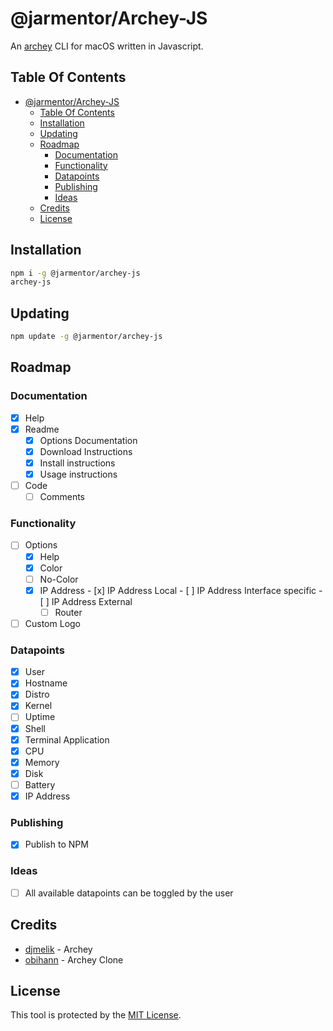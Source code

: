 # @jarmentor/Archey-JS

An [archey](https://github.com/djmelik/archey) CLI for macOS written in Javascript.

## Table Of Contents

- [@jarmentor/Archey-JS](#jarmentorarchey-js)
  - [Table Of Contents](#table-of-contents)
  - [Installation](#installation)
  - [Updating](#updating)
  - [Roadmap](#roadmap)
    - [Documentation](#documentation)
    - [Functionality](#functionality)
    - [Datapoints](#datapoints)
    - [Publishing](#publishing)
    - [Ideas](#ideas)
  - [Credits](#credits)
  - [License](#license)

## Installation

```bash
npm i -g @jarmentor/archey-js
archey-js
```

## Updating

```bash
npm update -g @jarmentor/archey-js
```

## Roadmap

### Documentation

-   [x] Help
-   [x] Readme
    -   [x] Options Documentation
    -   [x] Download Instructions
    -   [x] Install instructions
    -   [x] Usage instructions
-   [ ] Code
    -   [ ] Comments

### Functionality

-   [ ] Options
    -   [x] Help
    -   [x] Color
    -   [ ] No-Color
    -   [x] IP Address
            -   [x] IP Address Local
            -   [ ] IP Address Interface specific
            -   [ ] IP Address External
        -   [ ] Router
-   [ ] Custom Logo

### Datapoints

-   [x] User
-   [x] Hostname
-   [x] Distro
-   [x] Kernel
-   [ ] Uptime
-   [x] Shell
-   [x] Terminal Application
-   [x] CPU
-   [x] Memory
-   [x] Disk
-   [ ] Battery
-   [x] IP Address

### Publishing

-   [x] Publish to NPM

### Ideas

-   [ ] All available datapoints can be toggled by the user

## Credits

-   [djmelik](https://github.com/djmelik/archey) - Archey
-   [obihann](https://github.com/obihann/archey-osx/) - Archey Clone

## License

This tool is protected by the [MIT License](./LICENSE).
